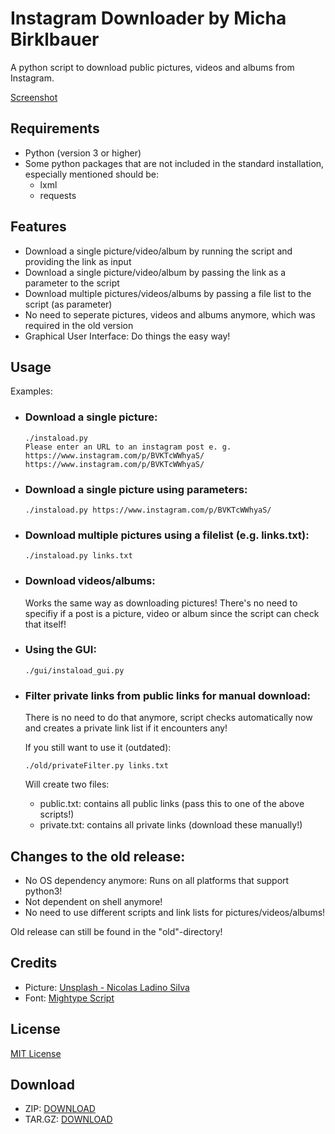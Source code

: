 # Instagram Downloader by Micha Birklbauer

A python script to download public pictures, videos and albums from Instagram.

[Screenshot](https://raw.githubusercontent.com/t0xic-m/instagram_downloader/master/docs/instaload.jpg)

## Requirements
- Python (version 3 or higher)
- Some python packages that are not included in the standard installation, especially mentioned should be:
  - lxml
  - requests

## Features
- Download a single picture/video/album by running the script and providing the link as input
- Download a single picture/video/album by passing the link as a parameter to the script
- Download multiple pictures/videos/albums by passing a file list to the script (as parameter)
- No need to seperate pictures, videos and albums anymore, which was required in the old version
- Graphical User Interface: Do things the easy way!

## Usage

Examples:

- ### Download a single picture:
  ```shell
  ./instaload.py
  Please enter an URL to an instagram post e. g. https://www.instagram.com/p/BVKTcWWhyaS/
  https://www.instagram.com/p/BVKTcWWhyaS/
  ```
- ### Download a single picture using parameters:
  ```shell
  ./instaload.py https://www.instagram.com/p/BVKTcWWhyaS/
  ```
- ### Download multiple pictures using a filelist (e.g. links.txt):
  ```shell
  ./instaload.py links.txt
  ```
- ### Download videos/albums:
  Works the same way as downloading pictures! There's no need to specifiy if a post is a picture, video or album since the script can check that itself!
- ### Using the GUI:
  ```shell
  ./gui/instaload_gui.py
  ```
- ### Filter private links from public links for manual download:
  There is no need to do that anymore, script checks automatically now and creates a private link list if it encounters any!

  If you still want to use it (outdated):
  ```shell
  ./old/privateFilter.py links.txt
  ```
  Will create two files:
  - public.txt: contains all public links (pass this to one of the above scripts!)
  - private.txt: contains all private links (download these manually!)
 
## Changes to the old release:
- No OS dependency anymore: Runs on all platforms that support python3!
- Not dependent on shell anymore!
- No need to use different scripts and link lists for pictures/videos/albums!
  
Old release can still be found in the "old"-directory!

## Credits
- Picture: [Unsplash - Nicolas Ladino Silva](https://unsplash.com/photos/o2DVsV2PnHE)
- Font: [Mightype Script](https://www.behance.net/gallery/29992721/Mightype-Script-Free-Handlettered-Font)

## License

[MIT License](https://github.com/t0xic-m/instagram_downloader/blob/master/LICENSE.md)

## Download
- ZIP: [DOWNLOAD](https://github.com/t0xic-m/instagram_downloader/archive/master.zip)
- TAR.GZ: [DOWNLOAD](https://github.com/t0xic-m/instagram_downloader/archive/master.tar.gz)
